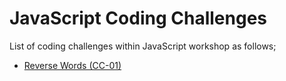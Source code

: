 # JavaScript Coding Challenges

List of coding challenges within JavaScript workshop as follows;

- [Reverse Words (CC-01)](./CC-01/README.md)